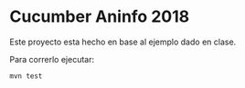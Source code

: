 # Cucumber Aninfo 2018

Este proyecto esta hecho en base al ejemplo dado en clase.

Para correrlo ejecutar:

```
mvn test
```
